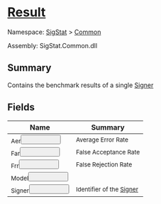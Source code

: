 # [Result](./Result.md)

Namespace: [SigStat]() > [Common](./README.md)

Assembly: SigStat.Common.dll

## Summary
Contains the benchmark results of a single [Signer](https://github.com/hargitomi97/sigstat/blob/master/docs/md/SigStat/Common/Signer.md)

## Fields

| Name | Summary | 
| --- | --- | 
| <sub>Aer</sub><button style="pointer-events: none;">&nbsp;&nbsp;&nbsp;&nbsp;&nbsp;&nbsp;&nbsp;&nbsp;&nbsp;&nbsp;&nbsp;&nbsp;&nbsp;&nbsp;&nbsp;&nbsp;&nbsp;&nbsp;&nbsp;&nbsp;| <sub>Average Error Rate</sub>| <br>
| <sub>Far</sub><button style="pointer-events: none;">&nbsp;&nbsp;&nbsp;&nbsp;&nbsp;&nbsp;&nbsp;&nbsp;&nbsp;&nbsp;&nbsp;&nbsp;&nbsp;&nbsp;&nbsp;&nbsp;&nbsp;&nbsp;&nbsp;&nbsp;| <sub>False Acceptance Rate</sub>| <br>
| <sub>Frr</sub><button style="pointer-events: none;">&nbsp;&nbsp;&nbsp;&nbsp;&nbsp;&nbsp;&nbsp;&nbsp;&nbsp;&nbsp;&nbsp;&nbsp;&nbsp;&nbsp;&nbsp;&nbsp;&nbsp;&nbsp;&nbsp;&nbsp;| <sub>False Rejection Rate</sub>| <br>
| <sub>Model</sub><button style="pointer-events: none;">&nbsp;&nbsp;&nbsp;&nbsp;&nbsp;&nbsp;&nbsp;&nbsp;&nbsp;&nbsp;&nbsp;&nbsp;&nbsp;&nbsp;&nbsp;&nbsp;&nbsp;&nbsp;&nbsp;&nbsp;| <sub></sub>| <br>
| <sub>Signer</sub><button style="pointer-events: none;">&nbsp;&nbsp;&nbsp;&nbsp;&nbsp;&nbsp;&nbsp;&nbsp;&nbsp;&nbsp;&nbsp;&nbsp;&nbsp;&nbsp;&nbsp;&nbsp;&nbsp;&nbsp;&nbsp;&nbsp;| <sub>Identifier of the [Signer](https://github.com/hargitomi97/sigstat/blob/master/docs/md/SigStat/Common/Result.md)</sub>| <br>


